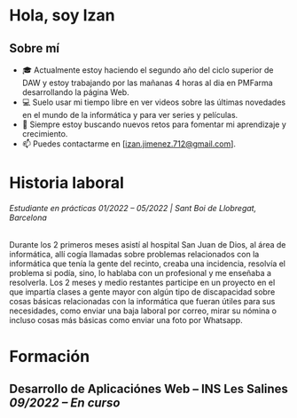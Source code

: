 # Hola, soy Izan

## Sobre mí
- 🎓 Actualmente estoy haciendo el segundo año del ciclo superior de DAW y estoy trabajando por las mañanas 4 horas al dia en PMFarma desarrollando la página Web.
- 💻 Suelo usar mi tiempo libre en ver videos sobre las últimas novedades en el mundo de la informática y para ver series y películas.
- 🌱 Siempre estoy buscando nuevos retos para fomentar mi aprendizaje y crecimiento.
- 📫 Puedes contactarme en [izan.jimenez.712@gmail.com].

# Historia laboral
###### Estudiante en prácticas *01/2022 – 05/2022 | Sant Boi de Llobregat, Barcelona*
Durante los 2 primeros meses asistí al hospital San Juan de Dios, al área de informática, allí cogía llamadas sobre problemas relacionados con la informática que tenía la gente del recinto, creaba una incidencia, resolvía el problema si podía, sino, lo hablaba con un profesional y me enseñaba a resolverla. Los 2 meses y medio restantes participe en un proyecto en el que impartía clases a gente mayor con algún tipo de discapacidad sobre cosas
básicas relacionadas con la informática que fueran útiles para sus necesidades, como enviar una baja laboral por correo, mirar su nómina o incluso cosas más básicas como enviar una foto por Whatsapp.

# Formación
## Desarrollo de Aplicaciónes Web – INS Les Salines *09/2022 – En curso*
